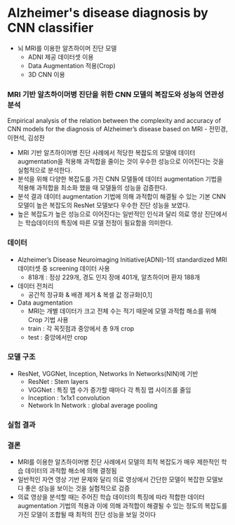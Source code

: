 # Alzheimer's disease diagnosis by CNN classifier
* 뇌 MRI를 이용한 알츠하이머 진단 모델
   - ADNI 제공 데이터셋 이용
   - Data Augmentation 적용(Crop)
   - 3D CNN 이용   
   
   
### MRI 기반 알츠하이머병 진단을 위한 CNN 모델의 복잡도와 성능의 연관성 분석
Empirical analysis of the relation between the complexity and accuracy of CNN models for the diagnosis of Alzheimer’s disease based on MRI - 전민경, 이현석, 김성찬

- MRI 기반 알츠하이머병 진단 사례에서 적당한 복잡도의 모델에 데이터 augmentation을 적용해 과적합을 줄이는 것이 우수한 성능으로 이어진다는 것을 실험적으로 분석한다.
- 분석을 위해 다양한 복잡도를 가진 CNN 모델들에 데이터 augmentation 기법을 적용해 과적합을 최소화 했을 때 모델들의 성능을 검증한다.
- 분석 결과 데이터 augmentation 기법에 의해 과적합이 해결될 수 있는 기본 CNN 모델이 높은 복잡도의 ResNet 모델보다 우수한 진단 성능을 보였다.
- 높은 복잡도가 높은 성능으로 이어진다는 일반적인 인식과 달리 의료 영상 진단에서는 학습데이터의 특징에 따른 모델 전정이 필요함을 의미한다.
   
   
### 데이터
* Alzheimer’s Disease Neuroimaging Initiative(ADNI)-1의 standardized MRI 데이터셋 중 screening 데이터 사용
    - 818개 : 정상 229개, 경도 인지 장애 401개, 알츠하이머 환자 188개
* 데이터 전처리
   - 공간적 정규화 & 배경 제거 & 복셀 값 정규화[0,1]
* Data augmentation
   - MRI는 개별 데이터가 크고 전체 수는 적기 때문에 모델 과적합 해소를 위해 Crop 기법 사용
   - train : 각 꼭짓점과 중앙에서 총 9개 crop
   - test : 중앙에서만 crop
   
### 모델 구조
* ResNet, VGGNet, Inception, Networks In Networks(NIN)에 기반
   - ResNet : Stem layers
   - VGGNet : 특징 맵 수가 증가할 때마다 각 특징 맵 사이즈를 줄임
   - Inception : 1x1x1 convolution
   - Network In Network : global average pooling
   
   
### 실험 결과

   
   
### 결론
- MRI를 이용한 알츠하이머병 진단 사례에서 모델의 최적 복잡도가 매우 제한적인 학습 데이터의 과적합 해소에 의해 결정됨
- 일반적인 자연 영상 기반 문제와 달리 의료 영상에서 간단한 모델이 복잡한 모델보다 좋은 성능을 보이는 것을 실험적으로 검증
- 의료 영상을 분석할 때는 주어진 학습 데이터의 특징에 따라 적합한 데이터 augmentation 기법의 적용과 이에 의해 과적합이 해결될 수 있는 정도의 복잡도를 가진 모델이 조합될 때 최적의 진단 성능을
보일 것이다
